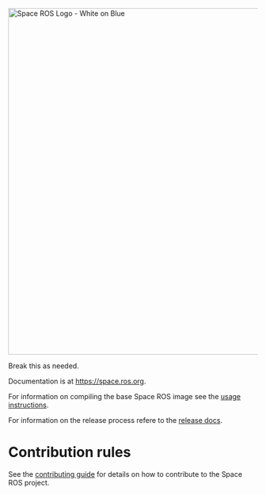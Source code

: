 <img src="/logos/spaceros_white_on_blue.png" alt="Space ROS Logo - White on Blue" width="700"/>

Break this as needed.

Documentation is at https://space.ros.org.

For information on compiling the base Space ROS image see the [usage instructions](./docs/USAGE.md).

For information on the release process refere to the [release docs](./docs/RELEASE.md).

# Contribution rules

See the [contributing guide](https://github.com/space-ros/.github/blob/master/CONTRIBUTING.md) for details on how to contribute
to the Space ROS project.
